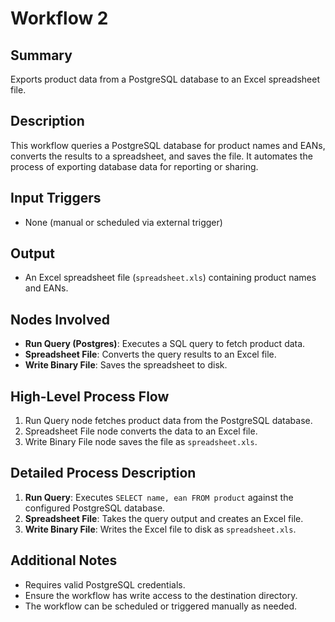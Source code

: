 # Workflow 2

## Summary
Exports product data from a PostgreSQL database to an Excel spreadsheet file.

## Description
This workflow queries a PostgreSQL database for product names and EANs, converts the results to a spreadsheet, and saves the file. It automates the process of exporting database data for reporting or sharing.

## Input Triggers
- None (manual or scheduled via external trigger)

## Output
- An Excel spreadsheet file (`spreadsheet.xls`) containing product names and EANs.

## Nodes Involved
- **Run Query (Postgres)**: Executes a SQL query to fetch product data.
- **Spreadsheet File**: Converts the query results to an Excel file.
- **Write Binary File**: Saves the spreadsheet to disk.

## High-Level Process Flow
1. Run Query node fetches product data from the PostgreSQL database.
2. Spreadsheet File node converts the data to an Excel file.
3. Write Binary File node saves the file as `spreadsheet.xls`.

## Detailed Process Description
1. **Run Query**: Executes `SELECT name, ean FROM product` against the configured PostgreSQL database.
2. **Spreadsheet File**: Takes the query output and creates an Excel file.
3. **Write Binary File**: Writes the Excel file to disk as `spreadsheet.xls`.

## Additional Notes
- Requires valid PostgreSQL credentials.
- Ensure the workflow has write access to the destination directory.
- The workflow can be scheduled or triggered manually as needed.
